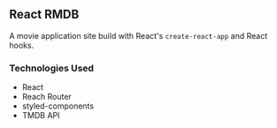 ## React RMDB

A movie application site build with React's `create-react-app` and React hooks.

### Technologies Used

- React
- Reach Router
- styled-components
- TMDB API
